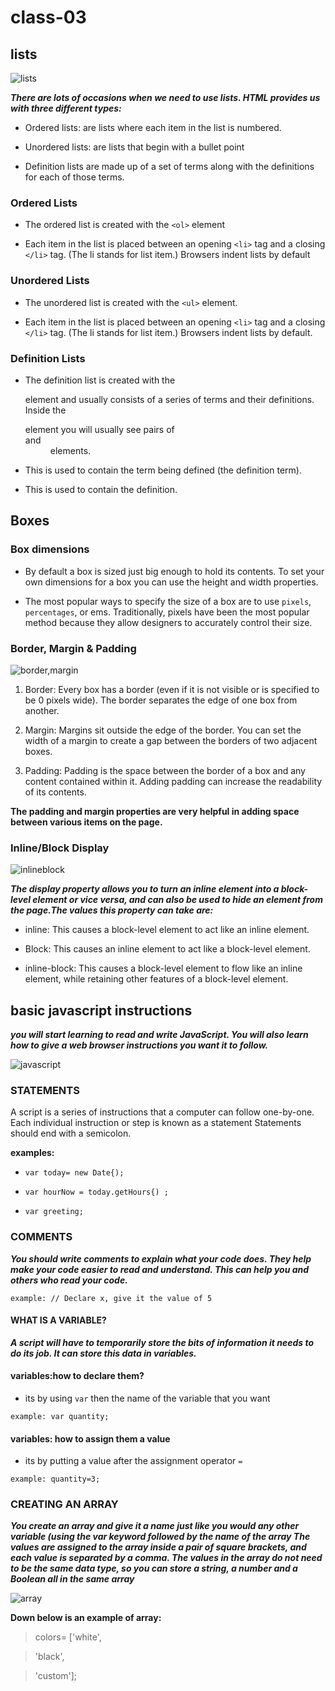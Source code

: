 # class-03

## lists

![lists](http://ways2web.weebly.com/uploads/5/4/4/8/54485903/8033093_orig.png)

***There are lots of occasions when we need to use lists. HTML provides us with three different types:***

* Ordered lists: are lists where each item in the list is numbered.

* Unordered lists: are lists that begin with a bullet point

* Definition lists are made up of a set of terms along with the definitions for each of those terms.


### Ordered Lists

* The ordered list is created with the `<ol>` element

* Each item in the list is placed between an opening `<li>` tag and a closing `</li>` tag. (The li stands for list item.) Browsers indent lists by default


### Unordered Lists

* The unordered list is created with the `<ul>` element.

* Each item in the list is placed between an opening `<li>` tag and a closing `</li>` tag. (The li stands for list item.) Browsers indent lists by default.

### Definition Lists

* The definition list is created with the <dl> element and usually consists of a series of terms and their definitions. Inside the <dl> element you will usually see pairs of <dt> and <dd> elements.

* This is used to contain the term being defined (the definition term).

* This is used to contain the definition.




## Boxes

### Box dimensions


* By default a box is sized just big enough to hold its contents. To set your own dimensions for a box you can use the height and width properties.


* The most popular ways to specify the size of a box are to use `pixels`, `percentages`, or ems. Traditionally, pixels have been the most popular method because they allow designers to accurately control their size.

### Border, Margin & Padding

![border,margin](https://devopedia.org/images/article/289/5708.1602657423.png)

1. Border: Every box has a border (even if it is not visible or is specified to be 0 pixels wide). The border separates the edge of one box from another.



2. Margin: Margins sit outside the edge of the border. You can set the width of a margin to create a gap between the borders of two adjacent boxes.



3. Padding: Padding is the space between the border of a box and any content contained within it. Adding padding can increase the readability of its contents.



**The padding and margin properties are very helpful in adding space between various items on the page.**


### Inline/Block Display



![inlineblock](https://www.differencebetween.com/wp-content/uploads/2018/02/Difference-Between-Block-and-Inline-Elements-fig-1.png)


***The display property allows you to turn an inline element into a block-level element or vice versa, and can also be used to hide an element from the page.The values this property can take are:***

* inline: This causes a block-level element to act like an inline element.

* Block: This causes an inline element to act like a block-level element.

* inline-block: This causes a block-level element to flow like an inline element, while retaining other features of a block-level element.




## basic javascript instructions

***you will start learning to read and write JavaScript. You will also learn how to give a web browser instructions you want it to follow.*** 

![javascript](https://res.cloudinary.com/practicaldev/image/fetch/s--_pyWGSyD--/c_imagga_scale,f_auto,fl_progressive,h_420,q_auto,w_1000/https://thepracticaldev.s3.amazonaws.com/i/w9u60357jk4ozdho7urq.jpg)



### STATEMENTS 

A script is a series of instructions that a computer can follow one-by-one. Each individual instruction or step is known as a statement Statements should end with a semicolon. 

**examples:**

* `var today= new Date{);`

* `var hourNow = today.getHours{) ;`

* `var greeting; `

### COMMENTS

***You should write comments to explain what your code does. They help make your code easier to read and understand. This can help you and others who read your code.***

`example: // Declare x, give it the value of 5`

#### WHAT IS A VARIABLE? 

***A script will have to temporarily store the bits of information it needs to do its job. It can store this data in variables.***

#### variables:how to declare them?

* its by using `var` then the name of the variable that you want

`example: var quantity;`

#### variables: how to assign them a value

* its by putting a value after the assignment operator `=`


`example: quantity=3;`



### CREATING AN ARRAY

***You create an array and give it a name just like you would any other variable (using the var keyword followed by the name of the array The values are assigned to the array inside a pair of square brackets, and each value is separated by a comma. The values in the array do not need to be the same data type, so you can store a string, a number and a Boolean all in the same array***

![array](https://jarednielsen.com/static/5fc3f1e0a9af60c718c16fb7262b0ec1/a987b/jarednielsen-javascript-array-data-structure-example.png)

**Down below is an example of array:**




> colors= ['white',


> 'black',


> 'custom']; 

















